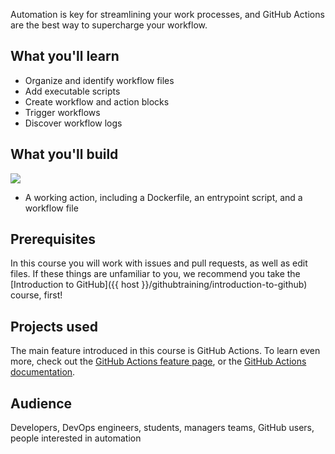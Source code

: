 Automation is key for streamlining your work processes, and GitHub Actions are the best way to supercharge your workflow.

## What you'll learn

- Organize and identify workflow files
- Add executable scripts
- Create workflow and action blocks
- Trigger workflows
- Discover workflow logs

## What you'll build

![](https://user-images.githubusercontent.com/16547949/62388562-9fc1a500-b52b-11e9-8d7e-4f4d32450fd5.png)

- A working action, including a Dockerfile, an entrypoint script, and a workflow file

## Prerequisites

In this course you will work with issues and pull requests, as well as edit files. If these things are unfamiliar to you, we recommend you take the [Introduction to GitHub]({{ host }}/githubtraining/introduction-to-github) course, first!

## Projects used

The main feature introduced in this course is GitHub Actions. To learn even more, check out the [GitHub Actions feature page](https://github.com/features/actions), or the [GitHub Actions documentation](https://help.github.com/en/actions).

## Audience

Developers, DevOps engineers, students, managers teams, GitHub users, people interested in automation
